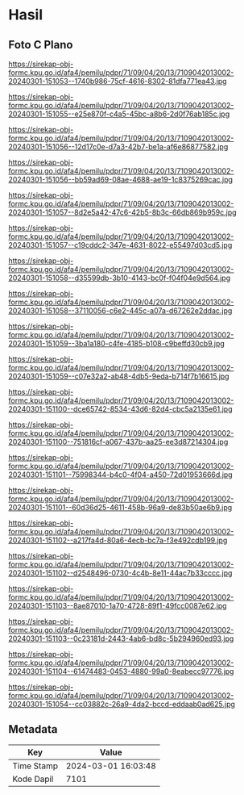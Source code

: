 # Hasil

## Foto C Plano

https://sirekap-obj-formc.kpu.go.id/afa4/pemilu/pdpr/71/09/04/20/13/7109042013002-20240301-151053--1740b986-75cf-4616-8302-81dfa771ea43.jpg

https://sirekap-obj-formc.kpu.go.id/afa4/pemilu/pdpr/71/09/04/20/13/7109042013002-20240301-151055--e25e870f-c4a5-45bc-a8b6-2d0f76ab185c.jpg

https://sirekap-obj-formc.kpu.go.id/afa4/pemilu/pdpr/71/09/04/20/13/7109042013002-20240301-151056--12d17c0e-d7a3-42b7-be1a-af6e86877582.jpg

https://sirekap-obj-formc.kpu.go.id/afa4/pemilu/pdpr/71/09/04/20/13/7109042013002-20240301-151056--bb59ad69-08ae-4688-ae19-1c8375269cac.jpg

https://sirekap-obj-formc.kpu.go.id/afa4/pemilu/pdpr/71/09/04/20/13/7109042013002-20240301-151057--8d2e5a42-47c6-42b5-8b3c-66db869b959c.jpg

https://sirekap-obj-formc.kpu.go.id/afa4/pemilu/pdpr/71/09/04/20/13/7109042013002-20240301-151057--c19cddc2-347e-4631-8022-e55497d03cd5.jpg

https://sirekap-obj-formc.kpu.go.id/afa4/pemilu/pdpr/71/09/04/20/13/7109042013002-20240301-151058--d35599db-3b10-4143-bc0f-f04f04e9d564.jpg

https://sirekap-obj-formc.kpu.go.id/afa4/pemilu/pdpr/71/09/04/20/13/7109042013002-20240301-151058--37110056-c6e2-445c-a07a-d67262e2ddac.jpg

https://sirekap-obj-formc.kpu.go.id/afa4/pemilu/pdpr/71/09/04/20/13/7109042013002-20240301-151059--3ba1a180-c4fe-4185-b108-c9beffd30cb9.jpg

https://sirekap-obj-formc.kpu.go.id/afa4/pemilu/pdpr/71/09/04/20/13/7109042013002-20240301-151059--c07e32a2-ab48-4db5-9eda-b714f7b16615.jpg

https://sirekap-obj-formc.kpu.go.id/afa4/pemilu/pdpr/71/09/04/20/13/7109042013002-20240301-151100--dce65742-8534-43d6-82d4-cbc5a2135e61.jpg

https://sirekap-obj-formc.kpu.go.id/afa4/pemilu/pdpr/71/09/04/20/13/7109042013002-20240301-151100--751816cf-a067-437b-aa25-ee3d87214304.jpg

https://sirekap-obj-formc.kpu.go.id/afa4/pemilu/pdpr/71/09/04/20/13/7109042013002-20240301-151101--75998344-b4c0-4f04-a450-72d01953666d.jpg

https://sirekap-obj-formc.kpu.go.id/afa4/pemilu/pdpr/71/09/04/20/13/7109042013002-20240301-151101--60d36d25-4611-458b-96a9-de83b50ae6b9.jpg

https://sirekap-obj-formc.kpu.go.id/afa4/pemilu/pdpr/71/09/04/20/13/7109042013002-20240301-151102--a217fa4d-80a6-4ecb-bc7a-f3e492cdb199.jpg

https://sirekap-obj-formc.kpu.go.id/afa4/pemilu/pdpr/71/09/04/20/13/7109042013002-20240301-151102--d2548496-0730-4c4b-8e11-44ac7b33cccc.jpg

https://sirekap-obj-formc.kpu.go.id/afa4/pemilu/pdpr/71/09/04/20/13/7109042013002-20240301-151103--8ae87010-1a70-4728-89f1-49fcc0087e62.jpg

https://sirekap-obj-formc.kpu.go.id/afa4/pemilu/pdpr/71/09/04/20/13/7109042013002-20240301-151103--0c23181d-2443-4ab6-bd8c-5b294960ed93.jpg

https://sirekap-obj-formc.kpu.go.id/afa4/pemilu/pdpr/71/09/04/20/13/7109042013002-20240301-151104--61474483-0453-4880-99a0-8eabecc97776.jpg

https://sirekap-obj-formc.kpu.go.id/afa4/pemilu/pdpr/71/09/04/20/13/7109042013002-20240301-151054--cc03882c-26a9-4da2-bccd-eddaab0ad625.jpg


## Metadata

| Key        | Value               |
| ---------- | ------------------- |
| Time Stamp | 2024-03-01 16:03:48 |
| Kode Dapil | 7101                |



